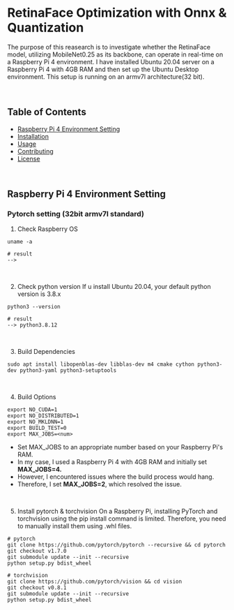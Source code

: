 # RetinaFace Optimization with Onnx & Quantization
The purpose of this reasearch is to investigate whether the RetinaFace model, utilizing MobileNet0.25 as its backbone, can operate in real-time on a Raspberry Pi 4 environment.
I have installed Ubuntu 20.04 server on a Raspberry Pi 4 with 4GB RAM and then set up the Ubuntu Desktop environment. This setup is running on an armv7l architecture(32 bit).

<br/>

## Table of Contents
- [Raspberry Pi 4 Environment Setting](#introduction)
- [Installation](#installation)
- [Usage](#usage)
- [Contributing](#contributing)
- [License](#license)

<br/>

## Raspberry Pi 4 Environment Setting
### Pytorch setting (32bit armv7l standard)
1. Check Raspberry OS
```shell
uname -a

# result
-->
```

<br/>

2. Check python version
If u install Ubuntu 20.04, your default python version is 3.8.x 
```shell
python3 --version

# result
--> python3.8.12
```

<br/>

3. Build Dependencies
```shell
sudo apt install libopenblas-dev libblas-dev m4 cmake cython python3-dev python3-yaml python3-setuptools
```

<br/>

4. Build Options
```shell
export NO_CUDA=1
export NO_DISTRIBUTED=1
export NO_MKLDNN=1 
export BUILD_TEST=0
export MAX_JOBS=<num>
```
- Set MAX_JOBS to an appropriate number based on your Raspberry Pi's RAM.
- In my case, I used a Raspberry Pi 4 with 4GB RAM and initially set **MAX_JOBS=4.**
- However, I encountered issues where the build process would hang.
- Therefore, I set **MAX_JOBS=2**, which resolved the issue.

<br/>

5. Install pytorch & torchvision
On a Raspberry Pi, installing PyTorch and torchvision using the pip install command is limited. Therefore, you need to manually install them using .whl files.
```shell
# pytorch
git clone https://github.com/pytorch/pytorch --recursive && cd pytorch
git checkout v1.7.0
git submodule update --init --recursive
python setup.py bdist_wheel

# torchvision
git clone https://github.com/pytorch/vision && cd vision
git checkout v0.8.1
git submodule update --init --recursive
python setup.py bdist_wheel
```

<br/>









